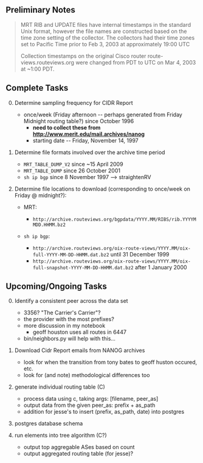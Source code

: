 ## Preliminary Notes ##

> MRT RIB and UPDATE files have internal timestamps in the standard Unix format,
> however the file names are constructed based on the time zone setting of the
> collector. The collectors had their time zones set to Pacific Time prior to
> Feb 3, 2003 at approximately 19:00 UTC
>
> Collection timestamps on the original Cisco router route-views.routeviews.org
> were changed from PDT to UTC on Mar 4, 2003 at ~1:00 PDT.

## Complete Tasks ##

0. Determine sampling frequency for CIDR Report
    - once/week (Friday afternoon -- perhaps generated from Friday Midnight routing table?) since October 1996
        - **need to collect these from http://www.merit.edu/mail.archives/nanog**
        - starting date -- Friday, November 14, 1997

0. Determine file formats involved over the archive time period
    - `MRT_TABLE_DUMP_V2` since ~15 April 2009
    - `MRT_TABLE_DUMP` since 26 October 2001
    - `sh ip bgp` since 8 November 1997 --> straightenRV

0. Determine file locations to download (corresponding to once/week on Friday @ midnight?):
    - MRT:
        - `http://archive.routeviews.org/bgpdata/YYYY.MM/RIBS/rib.YYYYMMDD.HHMM.bz2`

    - `sh ip bgp`:
        - `http://archive.routeviews.org/oix-route-views/YYYY.MM/oix-full-YYYY-MM-DD-HHMM.dat.bz2` until 31 December 1999
        - `http://archive.routeviews.org/oix-route-views/YYYY.MM/oix-full-snapshot-YYYY-MM-DD-HHMM.dat.bz2` after 1 January 2000

## Upcoming/Ongoing Tasks ##

0. Identify a consistent peer across the data set
    - 3356? "The Carrier's Carrier"?
    - the provider with the most prefixes?
    - more discussion in my notebook
        - geoff houston uses all routes in 6447
    - bin/neighbors.py will help with this...

0. Download Cidr Report emails from NANOG archives
    - look for when the transition from tony bates to geoff huston occured, etc.
    - look for (and note) methodological differences too

1. generate individual routing table (C)
    - process data using c, taking args: [filename, peer_as]
    - output data from the given peer_as: prefix + as_path
    - addition for jesse's to insert (prefix, as_path, date) into postgres

2. postgres database schema

3. run elements into tree algorithm (C?)
    - output top aggregable ASes based on count
    - output aggregated routing table (for jesse)?